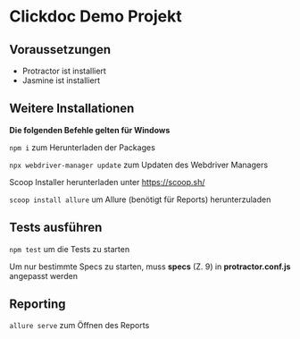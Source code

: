 # Clickdoc Demo Projekt

## Voraussetzungen

- Protractor ist installiert
- Jasmine ist installiert

## Weitere Installationen

**Die folgenden Befehle gelten für Windows**

```npm i``` 
zum Herunterladen der Packages

```npx webdriver-manager update```
zum Updaten des Webdriver Managers

Scoop Installer herunterladen unter https://scoop.sh/

```scoop install allure```
um Allure (benötigt für Reports) herunterzuladen

## Tests ausführen

```npm test```
um die Tests zu starten

Um nur bestimmte Specs zu starten, muss **specs** (Z. 9) in **protractor.conf.js** angepasst werden

## Reporting

```allure serve```
zum Öffnen des Reports
